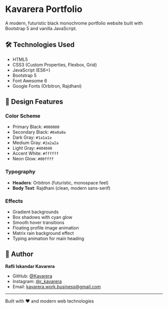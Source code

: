 # Kavarera Portfolio

A modern, futuristic black monochrome portfolio website built with Bootstrap 5 and vanilla JavaScript.

## 🛠️ Technologies Used

- HTML5
- CSS3 (Custom Properties, Flexbox, Grid)
- JavaScript (ES6+)
- Bootstrap 5
- Font Awesome 6
- Google Fonts (Orbitron, Rajdhani)

## 🎨 Design Features

### Color Scheme
- Primary Black: `#000000`
- Secondary Black: `#0a0a0a`
- Dark Gray: `#1a1a1a`
- Medium Gray: `#2a2a2a`
- Light Gray: `#404040`
- Accent White: `#ffffff`
- Neon Glow: `#00ffff`

### Typography
- **Headers**: Orbitron (futuristic, monospace feel)
- **Body Text**: Rajdhani (clean, modern sans-serif)

### Effects
- Gradient backgrounds
- Box shadows with cyan glow
- Smooth hover transitions
- Floating profile image animation
- Matrix rain background effect
- Typing animation for main heading


## 👤 Author

**Rafli Iskandar Kavarera**
- GitHub: [@Kavarera](https://github.com/Kavarera)
- Instagram: [@r_kavarera](https://instagram.com/r_kavarera)
- Email: kavarera.work.business@gmail.com

---

Built with ❤️ and modern web technologies
